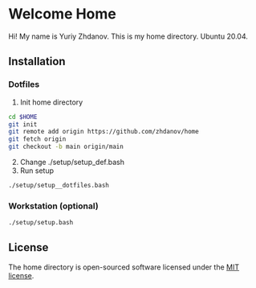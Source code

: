 # Welcome Home
Hi! My name is Yuriy Zhdanov. This is my home directory. Ubuntu 20.04.

## Installation

### Dotfiles
1. Init home directory
```bash
cd $HOME
git init
git remote add origin https://github.com/zhdanov/home
git fetch origin
git checkout -b main origin/main
```
2. Change ./setup/setup_def.bash
3. Run setup
```bash
./setup/setup__dotfiles.bash
```

### Workstation (optional)
```bash
./setup/setup.bash
```

## License
The home directory is open-sourced software licensed under the [MIT license](https://opensource.org/licenses/MIT).

